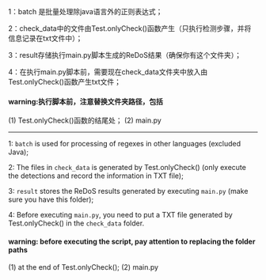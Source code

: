 1：batch 是批量处理除java语言外的正则表达式；

2：check_data中的文件由Test.onlyCheck()函数产生（只执行检测步骤，并将信息记录在txt文件中）；

3：result存储执行main.py脚本生成的ReDoS结果（确保你有这个文件夹）；

4：在执行main.py脚本前，需要现在check_data文件夹中放入由Test.onlyCheck()函数产生txt文件；


#### warning:执行脚本前，注意替换文件夹路径，包括
(1) Test.onlyCheck()函数的结尾处；
(2) main.py

---
1: `batch` is used for processing of regexes in other languages (excluded Java);

2: The files in `check_data` is generated by Test.onlyCheck() (only execute the detections and record the information in TXT file);

3: `result` stores the ReDoS results generated by executing `main.py` (make sure you have this folder);

4: Before executing `main.py`, you need to put a TXT file generated by Test.onlyCheck() in the `check_data` folder.

#### warning: before executing the script, pay attention to replacing the folder paths
(1) at the end of Test.onlyCheck();
(2) main.py